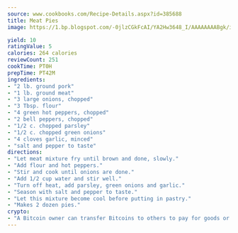 ```yaml
---
source: www.cookbooks.com/Recipe-Details.aspx?id=385688
title: Meat Pies
image: https://1.bp.blogspot.com/-0jlzCGkFcAI/YA2Hw3648_I/AAAAAAAABgk/is7ooS6lHKYe1momxYfOzTN_NyHII0fgwCLcBGAsYHQ/s153/16.png

yield: 10
ratingValue: 5
calories: 264 calories
reviewCount: 251
cookTime: PT0H
prepTime: PT42M
ingredients:
- "2 lb. ground pork"
- "1 lb. ground meat"
- "3 large onions, chopped"
- "3 Tbsp. flour"
- "4 green hot peppers, chopped"
- "2 bell peppers, chopped"
- "1/2 c. chopped parsley"
- "1/2 c. chopped green onions"
- "4 cloves garlic, minced"
- "salt and pepper to taste"
directions:
- "Let meat mixture fry until brown and done, slowly."
- "Add flour and hot peppers."
- "Stir and cook until onions are done."
- "Add 1/2 cup water and stir well."
- "Turn off heat, add parsley, green onions and garlic."
- "Season with salt and pepper to taste."
- "Let this mixture become cool before putting in pastry."
- "Makes 2 dozen pies."
crypto:
- "A Bitcoin owner can transfer Bitcoins to others to pay for goods or services."
---
```

